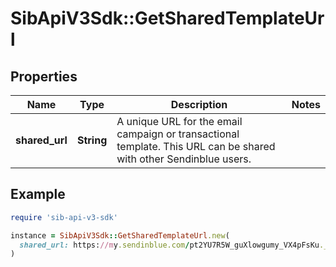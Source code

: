 # SibApiV3Sdk::GetSharedTemplateUrl

## Properties

| Name | Type | Description | Notes |
| ---- | ---- | ----------- | ----- |
| **shared_url** | **String** | A unique URL for the email campaign or transactional template. This URL can be shared with other Sendinblue users. |  |

## Example

```ruby
require 'sib-api-v3-sdk'

instance = SibApiV3Sdk::GetSharedTemplateUrl.new(
  shared_url: https://my.sendinblue.com/pt2YU7R5W_guXlowgumy_VX4pFsKu._zd0Gjj96x1_GMmzc1Qps5ZIpj6nx-
)
```

